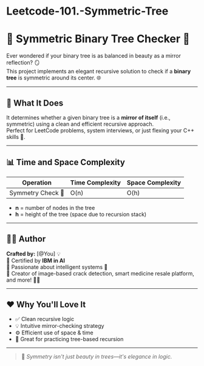 # Leetcode-101.-Symmetric-Tree
# 🌲 Symmetric Binary Tree Checker 🌲

Ever wondered if your binary tree is as balanced in beauty as a mirror reflection? 🪞  
This project implements an elegant recursive solution to check if a **binary tree** is symmetric around its center. 🌐

---

## 🚀 What It Does

It determines whether a given binary tree is a **mirror of itself** (i.e., symmetric) using a clean and efficient recursive approach.  
Perfect for LeetCode problems, system interviews, or just flexing your C++ skills 💪.

---

## 📊 Time and Space Complexity

| Operation         | Time Complexity | Space Complexity |
|------------------|------------------|------------------|
| Symmetry Check 🧩 | O(n)             | O(h)             |

- **n** = number of nodes in the tree
- **h** = height of the tree (space due to recursion stack)

---

## 🧑‍💻 Author

**Crafted by:** [@You] 💡  
🔹 Certified by **IBM in AI**  
🔹 Passionate about intelligent systems 🤖  
🔹 Creator of image-based crack detection, smart medicine resale platform, and more! 💊📸

---

## ❤️ Why You'll Love It

- ✅ Clean recursive logic
- 💡 Intuitive mirror-checking strategy
- ⚙️ Efficient use of space & time
- 🧠 Great for practicing tree-based recursion

---

> 🧠 _Symmetry isn't just beauty in trees—it's elegance in logic._

